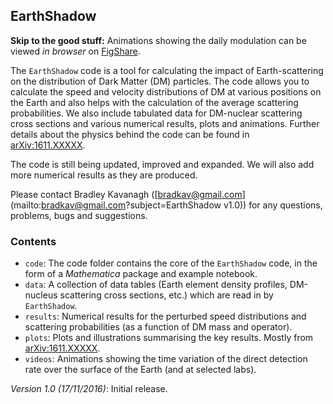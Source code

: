 ## EarthShadow

**Skip to the good stuff:** Animations showing the daily modulation can be viewed *in browser* on [FigShare](https://dx.doi.org/10.6084/m9.figshare.c.3575630.v1).

The `EarthShadow` code is a tool for calculating the impact of Earth-scattering on the distribution of Dark Matter (DM) particles. The code allows you to calculate the speed and velocity distributions of DM at various positions on the Earth  and also helps with the calculation of the average scattering probabilities. We also include tabulated data for DM-nuclear scattering cross sections and various numerical results, plots and animations. Further details about the physics behind the code can be found in [arXiv:1611.XXXXX](https://arxiv.org/abs/1611.XXXXX).

The code is still being updated, improved and expanded. We will also add more numerical results as they are produced. 

Please contact Bradley Kavanagh ([bradkav@gmail.com](mailto:bradkav@gmail.com?subject=EarthShadow v1.0)) for any questions, problems, bugs and suggestions.


### Contents

- `code`: The code folder contains the core of the `EarthShadow` code, in the form of a *Mathematica* package and example notebook.
- `data`: A collection of data tables (Earth element density profiles, DM-nucleus scattering cross sections, etc.) which are read in by `EarthShadow`. 
- `results`: Numerical results for the perturbed speed distributions and scattering probabilities (as a function of DM mass and operator).
- `plots`: Plots and illustrations summarising the key results. Mostly from [arXiv:1611.XXXXX](https://arxiv.org/abs/1611.XXXXX).
- `videos`: Animations showing the time variation of the direct detection rate over the surface of the Earth (and at selected labs).

*Version 1.0 (17/11/2016)*: Initial release.